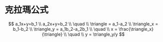 # 克拉瑪公式
$$
a_1x+y=b_1
\\
a_2x+y=b_2
\\
\quad
\\
\triangle = a_1-a_2
\\
\triangle_x = b_1-b_2
\\
\triangle_y = a_1b_2-a_2b_1
\\
\quad
\\
x = \frac{\triangle_x}{\triangle}
\\
\quad
\\
y = \triangle_y/y
$$


